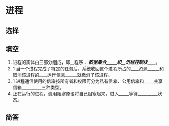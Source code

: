# 进程

## 选择


## 填空
1. 进程的实体由三部分组成，即__程序 _、__数据集合_____和__进程控制块_______。
2. 1	当一个进程完成了特定的任务后，系统收回这个进程所占的____资源______和取消该进程的____运行信息______就撤消了该进程。
3. 1	进程通信使用的信箱按所有者和权限可分为私有信箱、公用信箱和_____共享信箱__________三种类型。
4. 正在运行的进程，调用阻塞原语将自己阻塞起来，进入_____等待__________状态。
## 简答

